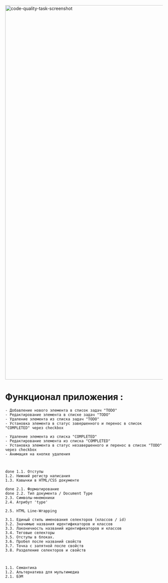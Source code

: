 <img width="1199" alt="code-quality-task-screenshot" src="https://user-images.githubusercontent.com/8201843/113413843-4080fb80-93c4-11eb-9f20-15e4b4c1e430.png">

# Функционал приложения :

    - Добавление нового элемента в список задач "TODO"
    - Редактирование элемента в списке задач "TODO"
    - Удаление элемента из списка задач "TODO"
    - Установка элемента в статус завершенного и перенос в список "COMPLETED" через checkbox

    - Удаление элемента из списка "COMPLETED"
    - Редактирование элемента из списка "COMPLETED"
    - Установка элемента в статус незавершенного и перенос в список "TODO" через checkbox
    - Анимация на кнопке удаления



    done 1.1. Отступы
    1.2. Нижний регистр написания
    1.3. Кавычки в HTML/CSS документе

    done 2.1. Форматирование 
    done 2.2. Тип документа / Document Type
    2.3. Символы-мнемоники
    2.4. Атрибут 'type'

    2.5. HTML Line-Wrapping

    3.1. Единый стиль именования селекторов (классов / id)
    3.2. Значимые названия идентификаторов и классов
    3.3. Лаконичность названий идентификаторов и классов
    3.4. Теговые селекторы
    3.5. Отступы в блоках.
    3.6. Пробел после названий свойств
    3.7. Точка с запятной после свойств
    3.8. Разделение селекторов и свойств



    1.1. Семантика
    1.2. Альтернатива для мультимедиа
    2.1. БЭМ
